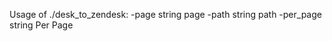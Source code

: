 Usage of ./desk_to_zendesk:
  -page string
    	page
  -path string
    	path
  -per_page string
    	Per Page
